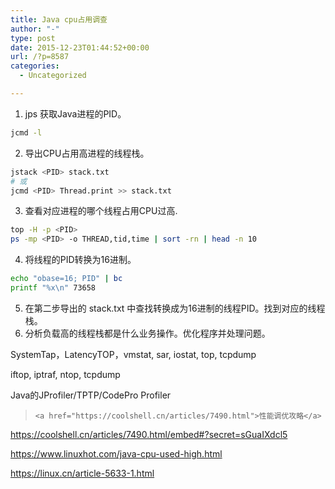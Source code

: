 ```yaml
---
title: Java cpu占用调查
author: "-"
type: post
date: 2015-12-23T01:44:52+00:00
url: /?p=8587
categories:
  - Uncategorized

---
```

  1. jps 获取Java进程的PID。

```bash
jcmd -l
```

<ol start="2">
  <li>
    导出CPU占用高进程的线程栈。
  </li>
</ol>

```bash
jstack <PID> stack.txt
# 或
jcmd <PID> Thread.print >> stack.txt
```

<ol start="3">
  <li>
    查看对应进程的哪个线程占用CPU过高.
  </li>
</ol>

```bash
top -H -p <PID>
ps -mp <PID> -o THREAD,tid,time | sort -rn | head -n 10
```

<ol start="4">
  <li>
    将线程的PID转换为16进制。
  </li>
</ol>

```bash
echo "obase=16; PID" | bc
printf "%x\n" 73658
```

<ol start="5">
  <li>
    在第二步导出的 stack.txt 中查找转换成为16进制的线程PID。找到对应的线程栈。
  </li>
  <li>
    分析负载高的线程栈都是什么业务操作。优化程序并处理问题。
  </li>
</ol>

SystemTap，LatencyTOP，vmstat, sar, iostat, top, tcpdump
  
iftop, iptraf, ntop, tcpdump
  
Java的JProfiler/TPTP/CodePro Profiler

<blockquote class="wp-embedded-content" data-secret="sGuaIXdcl5">
  
    <a href="https://coolshell.cn/articles/7490.html">性能调优攻略</a>
  
</blockquote>

https://coolshell.cn/articles/7490.html/embed#?secret=sGuaIXdcl5
  
<https://www.linuxhot.com/java-cpu-used-high.html>
  
<https://linux.cn/article-5633-1.html>